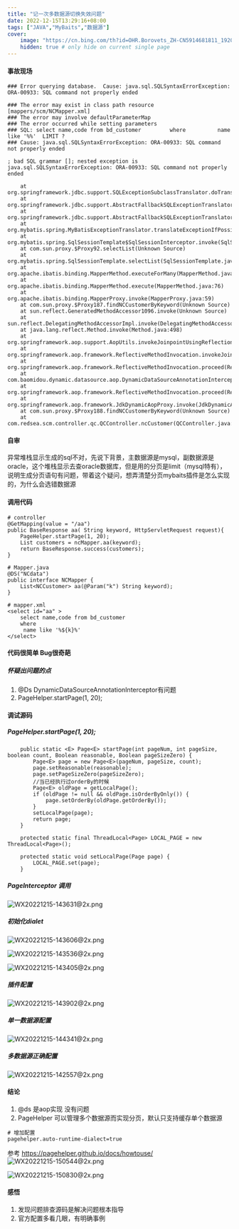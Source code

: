 ```yaml
---
title: "记一次多数据源切换失效问题"
date: 2022-12-15T13:29:16+08:00
tags: ["JAVA","MyBaits","数据源"]
cover:
    image: "https://cn.bing.com/th?id=OHR.Borovets_ZH-CN5914681811_1920x1080.jpg&rf=LaDigue_1920x1080.jpg&pid=hp"
    hidden: true # only hide on current single page
---
```

#### 事故现场

```
### Error querying database.  Cause: java.sql.SQLSyntaxErrorException: ORA-00933: SQL command not properly ended

### The error may exist in class path resource [mappers/scm/NCMapper.xml]
### The error may involve defaultParameterMap
### The error occurred while setting parameters
### SQL: select name,code from bd_customer         where          name like '%%'  LIMIT ?
### Cause: java.sql.SQLSyntaxErrorException: ORA-00933: SQL command not properly ended

; bad SQL grammar []; nested exception is java.sql.SQLSyntaxErrorException: ORA-00933: SQL command not properly ended

	at org.springframework.jdbc.support.SQLExceptionSubclassTranslator.doTranslate(SQLExceptionSubclassTranslator.java:91)
	at org.springframework.jdbc.support.AbstractFallbackSQLExceptionTranslator.translate(AbstractFallbackSQLExceptionTranslator.java:73)
	at org.springframework.jdbc.support.AbstractFallbackSQLExceptionTranslator.translate(AbstractFallbackSQLExceptionTranslator.java:82)
	at org.mybatis.spring.MyBatisExceptionTranslator.translateExceptionIfPossible(MyBatisExceptionTranslator.java:73)
	at org.mybatis.spring.SqlSessionTemplate$SqlSessionInterceptor.invoke(SqlSessionTemplate.java:446)
	at com.sun.proxy.$Proxy92.selectList(Unknown Source)
	at org.mybatis.spring.SqlSessionTemplate.selectList(SqlSessionTemplate.java:230)
	at org.apache.ibatis.binding.MapperMethod.executeForMany(MapperMethod.java:139)
	at org.apache.ibatis.binding.MapperMethod.execute(MapperMethod.java:76)
	at org.apache.ibatis.binding.MapperProxy.invoke(MapperProxy.java:59)
	at com.sun.proxy.$Proxy187.findNCCustomerByKeyword(Unknown Source)
	at sun.reflect.GeneratedMethodAccessor1096.invoke(Unknown Source)
	at sun.reflect.DelegatingMethodAccessorImpl.invoke(DelegatingMethodAccessorImpl.java:43)
	at java.lang.reflect.Method.invoke(Method.java:498)
	at org.springframework.aop.support.AopUtils.invokeJoinpointUsingReflection(AopUtils.java:333)
	at org.springframework.aop.framework.ReflectiveMethodInvocation.invokeJoinpoint(ReflectiveMethodInvocation.java:190)
	at org.springframework.aop.framework.ReflectiveMethodInvocation.proceed(ReflectiveMethodInvocation.java:157)
	at com.baomidou.dynamic.datasource.aop.DynamicDataSourceAnnotationInterceptor.invoke(DynamicDataSourceAnnotationInterceptor.java:50)
	at org.springframework.aop.framework.ReflectiveMethodInvocation.proceed(ReflectiveMethodInvocation.java:179)
	at org.springframework.aop.framework.JdkDynamicAopProxy.invoke(JdkDynamicAopProxy.java:213)
	at com.sun.proxy.$Proxy188.findNCCustomerByKeyword(Unknown Source)
	at com.redsea.scm.controller.qc.QCController.ncCustomer(QCController.java:94)
```
#### 自审
异常堆栈显示生成的sql不对，先说下背景，主数据源是mysql，副数据源是oracle，这个堆栈显示去查oracle数据库，但是用的分页是limit（mysql特有），说明生成分页语句有问题，带着这个疑问，想弄清楚分页mybaits插件是怎么实现的，为什么会选错数据源

#### 调用代码
```
# controller
@GetMapping(value = "/aa")
public BaseResponse aa( String keyword, HttpServletRequest request){
    PageHelper.startPage(1, 20);
    List customers = ncMapper.aa(keyword);
    return BaseResponse.success(customers);
}

# Mapper.java
@DS("NCdata")
public interface NCMapper {
    List<NCCustomer> aa(@Param("k") String keyword);
}

# mapper.xml
<select id="aa" >
    select name,code from bd_customer
    where
     name like '%${k}%'
</select>
```

#### 代码很简单 Bug很奇葩
##### 怀疑出问题的点
1. @Ds DynamicDataSourceAnnotationInterceptor有问题
2. PageHelper.startPage(1, 20);

#### 调试源码
##### PageHelper.startPage(1, 20);
```
    public static <E> Page<E> startPage(int pageNum, int pageSize, boolean count, Boolean reasonable, Boolean pageSizeZero) {
        Page<E> page = new Page<E>(pageNum, pageSize, count);
        page.setReasonable(reasonable);
        page.setPageSizeZero(pageSizeZero);
        //当已经执行过orderBy的时候
        Page<E> oldPage = getLocalPage();
        if (oldPage != null && oldPage.isOrderByOnly()) {
            page.setOrderBy(oldPage.getOrderBy());
        }
        setLocalPage(page);
        return page;
    }
    
    protected static final ThreadLocal<Page> LOCAL_PAGE = new ThreadLocal<Page>();

    protected static void setLocalPage(Page page) {
        LOCAL_PAGE.set(page);
    }
```
##### PageInterceptor 调用

![WX20221215-143631@2x.png](https://s2.loli.net/2022/12/15/q8Os2LAwf7b9hMQ.png)


#####  初始化dialet
![WX20221215-143606@2x.png](https://s2.loli.net/2022/12/15/Lc9uWPHZGF5VRnX.png)

![WX20221215-143536@2x.png](https://s2.loli.net/2022/12/15/K8lkCUzWEGVc9FR.png)

![WX20221215-143405@2x.png](https://s2.loli.net/2022/12/15/oBqpYkUxE96IyC8.png)

##### 插件配置
![WX20221215-143902@2x.png](https://s2.loli.net/2022/12/15/G1qwQ6dE3KxVODL.png)

##### 单一数据源配置
![WX20221215-144341@2x.png](https://s2.loli.net/2022/12/15/15trVuAi9TBnqea.png)

##### 多数据源正确配置
![WX20221215-142557@2x.png](https://s2.loli.net/2022/12/15/Q9Nus1eG8zZJWkh.png)


#### 结论
1. @ds 是aop实现 没有问题
2. PageHelper 可以管理多个数据源而实现分页，默认只支持缓存单个数据源
```
# 增加配置
pagehelper.auto-runtime-dialect=true
```
参考 https://pagehelper.github.io/docs/howtouse/
![WX20221215-150544@2x.png](https://s2.loli.net/2022/12/15/IgsvEBuOJ3e2HUf.png)

![WX20221215-150830@2x.png](https://s2.loli.net/2022/12/15/7DcNIvWrmnkAjTq.png)
#### 感悟
1. 发现问题排查源码是解决问题根本指导
2. 官方配置多看几眼，有明确事例


